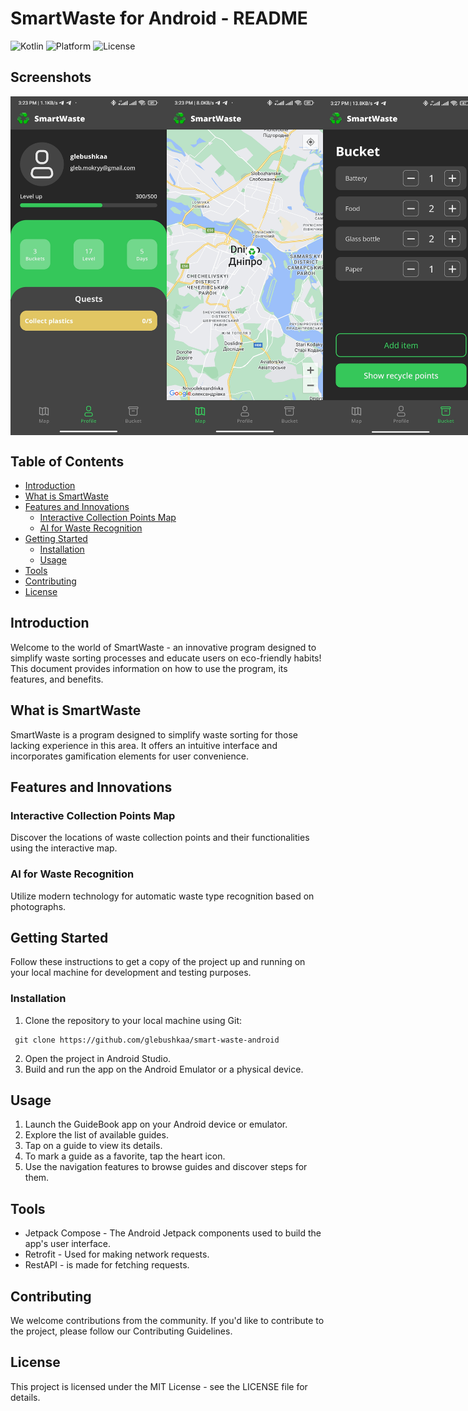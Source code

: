 # SmartWaste for Android - README

![Kotlin](https://img.shields.io/badge/Kotlin-1.9-orange.svg)
![Platform](https://img.shields.io/badge/Platform-Android-brightgreen.svg)
![License](https://img.shields.io/badge/License-MIT-blue.svg)

## Screenshots

<div style="display: flex; justify-content: space-between;">
    <img src="src/1.jpg" width="250"/>
    <img src="src/2.jpg" width="250"/>
    <img src="src/3.png" width="250"/>
</div>

## Table of Contents

- [Introduction](#introduction)
- [What is SmartWaste](#what-is-smartwaste)
- [Features and Innovations](#features-and-innovations)
  - [Interactive Collection Points Map](#interactive-collection-points-map)
  - [AI for Waste Recognition](#ai-for-waste-recognition)
- [Getting Started](#getting-started)
  - [Installation](#installation)
  - [Usage](#usage)
- [Tools](#4-tools)
- [Contributing](#contributing)
- [License](#license)

## Introduction

Welcome to the world of SmartWaste - an innovative program designed to simplify waste sorting processes and educate users on eco-friendly habits! This document provides information on how to use the program, its features, and benefits.

## What is SmartWaste

SmartWaste is a program designed to simplify waste sorting for those lacking experience in this area. It offers an intuitive interface and incorporates gamification elements for user convenience.

## Features and Innovations

### Interactive Collection Points Map

Discover the locations of waste collection points and their functionalities using the interactive map.

### AI for Waste Recognition

Utilize modern technology for automatic waste type recognition based on photographs.

## Getting Started

Follow these instructions to get a copy of the project up and running on your local machine for development and testing purposes.

### Installation

1. Clone the repository to your local machine using Git:

```shell
 git clone https://github.com/glebushkaa/smart-waste-android
```

2. Open the project in Android Studio.
3. Build and run the app on the Android Emulator or a physical device.

## Usage
1. Launch the GuideBook app on your Android device or emulator.
2. Explore the list of available guides.
3. Tap on a guide to view its details.
4. To mark a guide as a favorite, tap the heart icon.
5. Use the navigation features to browse guides and discover steps for them.

## Tools
- Jetpack Compose - The Android Jetpack components used to build the app's user interface.
- Retrofit - Used for making network requests.
- RestAPI - is made for fetching requests.

## Contributing

We welcome contributions from the community. If you'd like to contribute to the project, please follow our Contributing Guidelines.

## License

This project is licensed under the MIT License - see the LICENSE file for details.
